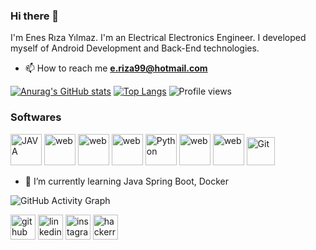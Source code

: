 


### Hi there 👋


I'm Enes Rıza Yılmaz. I'm an Electrical Electronics Engineer. I developed myself of Android Development and Back-End technologies.

- 📫 How to reach me **e.riza99@hotmail.com**


[![Anurag's GitHub stats](https://github-readme-stats.vercel.app/api?username=enesrizayilmaz)](https://github.com/anuraghazra/github-readme-stats)
[![Top Langs](https://github-readme-stats.vercel.app/api/top-langs/?username=enesrizayilmaz)](https://github.com/anuraghazra/github-readme-stats)
![Profile views](https://gpvc.arturio.dev/enesrizayilmaz)  


### Softwares

<p align="justify">
<img title="JAVA" alt="JAVA" src="https://github.com/abrahamcalf/programming-languages-logos/blob/master/src/java/java.svg"  width="50" height="50"/>
<img title="HTML" alt="web" src="https://github.com/abranhe/programming-languages-logos/blob/master/src/html/html.svg"  width="50" height="50"/>
<img title="CSS" alt="web" src="https://github.com/gilbarbara/logos/blob/master/logos/css-3.svg"  width="50" height="50"/> 
<img title="JS" alt="web" src="https://github.com/abrahamcalf/programming-languages-logos/blob/master/src/javascript/javascript.svg"  width="50" height="50"/> 
<img title="Python" alt="Python" src="https://icongr.am/devicon/python-original.svg?size=128&color=currentColor"  width="50" height="50"/>
<img title="C#" alt="web" src="https://github.com/abrahamcalf/programming-languages-logos/blob/master/src/csharp/csharp.svg"  width="50" height="50"/> 
<img title="VS Code" alt="web" src="https://github.com/bestofjs/bestofjs-webui/blob/master/public/logos/vscode.svg"  width="50"/>
<img title="Git" alt="Git" src="https://icongr.am/devicon/git-original.svg?size=128&color=currentColor"  width="45" height="45"/> 
</p>


- 🌱 I’m currently learning Java Spring Boot, Docker






![GitHub Activity Graph](https://activity-graph.herokuapp.com/graph?username=enesrizayilmaz)  



[<img src='https://cdn.jsdelivr.net/npm/simple-icons@3.0.1/icons/github.svg' alt='github' height='40'>](https://github.com/enesrizayilmaz)  [<img src='https://cdn.jsdelivr.net/npm/simple-icons@3.0.1/icons/linkedin.svg' alt='linkedin' height='40'>](https://www.linkedin.com/in/https://www.linkedin.com/in/enesrizayilmaz//)  [<img src='https://cdn.jsdelivr.net/npm/simple-icons@3.0.1/icons/instagram.svg' alt='instagram' height='40'>](https://www.instagram.com/https://www.instagram.com/_iameness//)  [<img src='https://cdn.jsdelivr.net/npm/simple-icons@3.0.1/icons/hackerrank.svg' alt='hackerrank' height='40'>](https://www.hackerrank.com/enesrizayilmaz1)  
